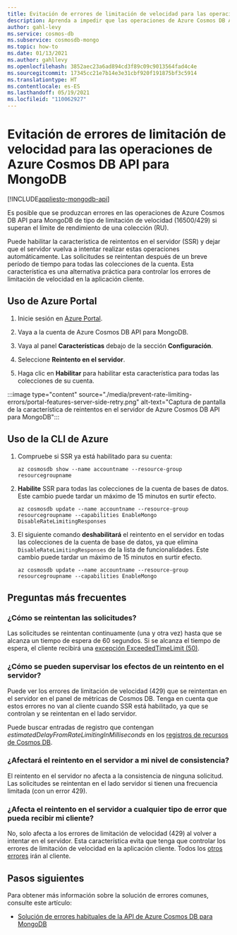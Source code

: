 ```yaml
---
title: Evitación de errores de limitación de velocidad para las operaciones de Azure Cosmos DB API para MongoDB
description: Aprenda a impedir que las operaciones de Azure Cosmos DB API para MongoDB alcancen los errores de limitación de velocidad con la característica SSR (reintento en el servidor).
author: gahl-levy
ms.service: cosmos-db
ms.subservice: cosmosdb-mongo
ms.topic: how-to
ms.date: 01/13/2021
ms.author: gahllevy
ms.openlocfilehash: 3852aec23a6ad894cd3f89c09c9013564fad4c4e
ms.sourcegitcommit: 17345cc21e7b14e3e31cbf920f191875bf3c5914
ms.translationtype: HT
ms.contentlocale: es-ES
ms.lasthandoff: 05/19/2021
ms.locfileid: "110062927"
---
```

# <a name="prevent-rate-limiting-errors-for-azure-cosmos-db-api-for-mongodb-operations"></a>Evitación de errores de limitación de velocidad para las operaciones de Azure Cosmos DB API para MongoDB
[!INCLUDE[appliesto-mongodb-api](includes/appliesto-mongodb-api.md)]

Es posible que se produzcan errores en las operaciones de Azure Cosmos DB API para MongoDB de tipo de limitación de velocidad (16500/429) si superan el límite de rendimiento de una colección (RU). 

Puede habilitar la característica de reintentos en el servidor (SSR) y dejar que el servidor vuelva a intentar realizar estas operaciones automáticamente. Las solicitudes se reintentan después de un breve período de tiempo para todas las colecciones de la cuenta. Esta característica es una alternativa práctica para controlar los errores de limitación de velocidad en la aplicación cliente.

## <a name="use-the-azure-portal"></a>Uso de Azure Portal

1. Inicie sesión en [Azure Portal](https://portal.azure.com/).

1. Vaya a la cuenta de Azure Cosmos DB API para MongoDB.

1. Vaya al panel **Características** debajo de la sección **Configuración**.

1. Seleccione **Reintento en el servidor**.

1. Haga clic en **Habilitar** para habilitar esta característica para todas las colecciones de su cuenta.

:::image type="content" source="./media/prevent-rate-limiting-errors/portal-features-server-side-retry.png" alt-text="Captura de pantalla de la característica de reintentos en el servidor de Azure Cosmos DB API para MongoDB":::

## <a name="use-the-azure-cli"></a>Uso de la CLI de Azure

1. Compruebe si SSR ya está habilitado para su cuenta:

   ```azurecli-interactive
   az cosmosdb show --name accountname --resource-group resourcegroupname
   ```

1. **Habilite** SSR para todas las colecciones de la cuenta de bases de datos. Este cambio puede tardar un máximo de 15 minutos en surtir efecto.

   ```azurecli-interactive
   az cosmosdb update --name accountname --resource-group resourcegroupname --capabilities EnableMongo DisableRateLimitingResponses
   ```

1. El siguiente comando **deshabilitará** el reintento en el servidor en todas las colecciones de la cuenta de base de datos, ya que elimina `DisableRateLimitingResponses` de la lista de funcionalidades. Este cambio puede tardar un máximo de 15 minutos en surtir efecto.

   ```azurecli-interactive
   az cosmosdb update --name accountname --resource-group resourcegroupname --capabilities EnableMongo
   ```

## <a name="frequently-asked-questions"></a>Preguntas más frecuentes

### <a name="how-are-requests-retried"></a>¿Cómo se reintentan las solicitudes?

Las solicitudes se reintentan continuamente (una y otra vez) hasta que se alcanza un tiempo de espera de 60 segundos. Si se alcanza el tiempo de espera, el cliente recibirá una [excepción ExceededTimeLimit (50)](mongodb-troubleshoot.md).

### <a name="how-can-i-monitor-the-effects-of-a-server-side-retry"></a>¿Cómo se pueden supervisar los efectos de un reintento en el servidor?

Puede ver los errores de limitación de velocidad (429) que se reintentan en el servidor en el panel de métricas de Cosmos DB. Tenga en cuenta que estos errores no van al cliente cuando SSR está habilitado, ya que se controlan y se reintentan en el lado servidor.

Puede buscar entradas de registro que contengan *estimatedDelayFromRateLimitingInMilliseconds* en los [registros de recursos de Cosmos DB](cosmosdb-monitor-resource-logs.md).

### <a name="will-server-side-retry-affect-my-consistency-level"></a>¿Afectará el reintento en el servidor a mi nivel de consistencia?

El reintento en el servidor no afecta a la consistencia de ninguna solicitud. Las solicitudes se reintentan en el lado servidor si tienen una frecuencia limitada (con un error 429).

### <a name="does-server-side-retry-affect-any-type-of-error-that-my-client-might-receive"></a>¿Afecta el reintento en el servidor a cualquier tipo de error que pueda recibir mi cliente?

No, solo afecta a los errores de limitación de velocidad (429) al volver a intentar en el servidor. Esta característica evita que tenga que controlar los errores de limitación de velocidad en la aplicación cliente. Todos los [otros errores](mongodb-troubleshoot.md) irán al cliente.

## <a name="next-steps"></a>Pasos siguientes

Para obtener más información sobre la solución de errores comunes, consulte este artículo:

* [Solución de errores habituales de la API de Azure Cosmos DB para MongoDB](mongodb-troubleshoot.md)
